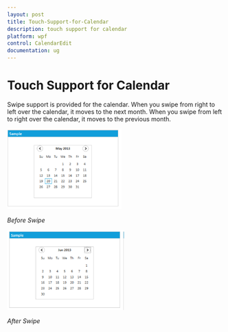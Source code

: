 ```yaml
---
layout: post
title: Touch-Support-for-Calendar
description: touch support for calendar
platform: wpf
control: CalendarEdit
documentation: ug
---
```


# Touch Support for Calendar

Swipe support is provided for the calendar. When you swipe from right to left over the calendar, it moves to the 
next month. When you swipe from left to right over the calendar, it moves to the previous month.

![](Touch-Support-for-Calendar_images/Touch-Support-for-Calendar_img1.png)

_Before Swipe_





![](Touch-Support-for-Calendar_images/Touch-Support-for-Calendar_img2.png)


_After Swipe_


